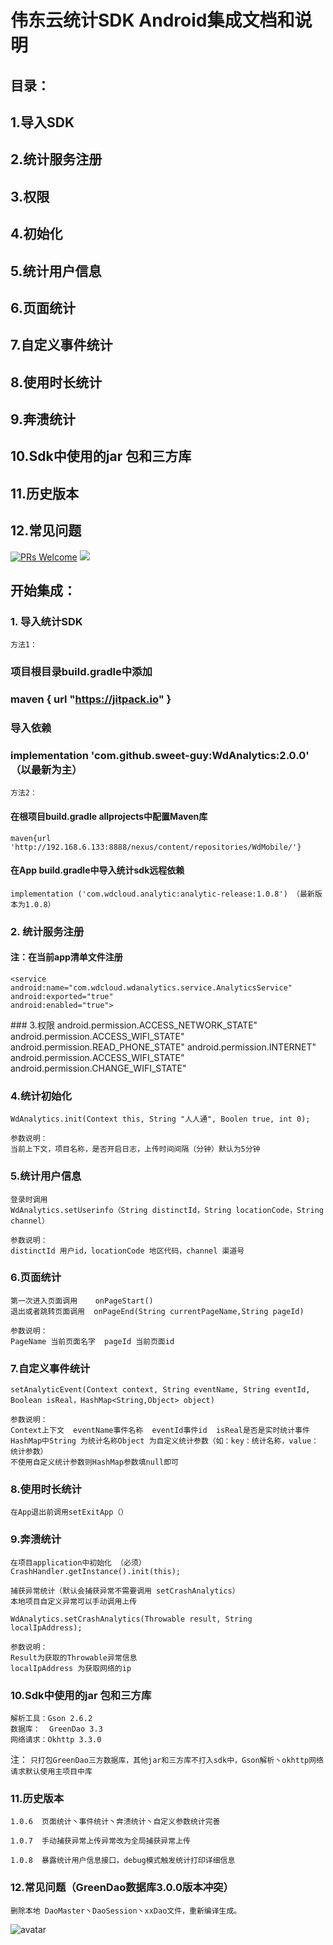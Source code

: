 # 伟东云统计SDK Android集成文档和说明
## 目录：
## 1.导入SDK
## 2.统计服务注册
## 3.权限
## 4.初始化
## 5.统计用户信息
## 6.页面统计
## 7.自定义事件统计
## 8.使用时长统计
## 9.奔溃统计
## 10.Sdk中使用的jar 包和三方库
## 11.历史版本
## 12.常见问题
 [![PRs Welcome](https://img.shields.io/badge/PRs-Welcome-brightgreen.svg)](http://192.168.6.133:8888/nexus/content/repositories/WdMobile/com/wdcloud/analytic/analytic-release/)
 [![](https://jitpack.io/v/sweet-guy/WdAnalytics.svg)](https://jitpack.io/#sweet-guy/WdAnalytics)
## 开始集成：
### 1.	导入统计SDK
`方法1：`
### 项目根目录build.gradle中添加
### maven { url "https://jitpack.io" }
### 导入依赖
### implementation 'com.github.sweet-guy:WdAnalytics:2.0.0' （以最新为主）
`方法2：`
#### 在根项目build.gradle allprojects中配置Maven库

`maven{url 'http://192.168.6.133:8888/nexus/content/repositories/WdMobile/'}`

#### 在App build.gradle中导入统计sdk远程依赖
`implementation ('com.wdcloud.analytic:analytic-release:1.0.8') （最新版本为1.0.8）`

### 2.	统计服务注册
#### 注：在当前app清单文件注册
    <service android:name="com.wdcloud.wdanalytics.service.AnalyticsService"
    android:exported="true"
    android:enabled="true">
</service>
### 3.权限
    android.permission.ACCESS_NETWORK_STATE"
    android.permission.ACCESS_WIFI_STATE"
    android.permission.READ_PHONE_STATE"
    android.permission.INTERNET"
    android.permission.ACCESS_WIFI_STATE"
    android.permission.CHANGE_WIFI_STATE"

### 4.统计初始化

    WdAnalytics.init(Context this, String "人人通", Boolen true, int 0);
    
    参数说明：
    当前上下文，项目名称，是否开启日志，上传时间间隔（分钟）默认为5分钟
    
### 5.统计用户信息
    登录时调用
    WdAnalytics.setUserinfo（String distinctId，String locationCode，String channel）
    
    参数说明：
    distinctId 用户id，locationCode 地区代码，channel 渠道号
### 6.页面统计

    第一次进入页面调用    onPageStart()
    退出或者跳转页面调用  onPageEnd(String currentPageName,String pageId)
    
    参数说明：
    PageName 当前页面名字  pageId 当前页面id
    
### 7.自定义事件统计

    setAnalyticEvent(Context context, String eventName, String eventId, Boolean isReal，HashMap<String,Object> object)
    
    参数说明：
    Context上下文  eventName事件名称  eventId事件id  isReal是否是实时统计事件
    HashMap中String 为统计名称Object 为自定义统计参数（如：key：统计名称，value：统计参数）
    不使用自定义统计参数则HashMap参数填null即可

### 8.使用时长统计

    在App退出前调用setExitApp（）

### 9.奔溃统计

    在项目application中初始化 （必须）
    CrashHandler.getInstance().init(this);
    
    捕获异常统计（默认会捕获异常不需要调用 setCrashAnalytics）
    本地项目自定义异常可以手动调用上传
    
    WdAnalytics.setCrashAnalytics(Throwable result, String localIpAddress);  
    
    参数说明：
    Result为获取的Throwable异常信息
    localIpAddress 为获取网络的ip 
    
### 10.Sdk中使用的jar 包和三方库

    解析工具：Gson 2.6.2
    数据库：  GreenDao 3.3
    网络请求：Okhttp 3.3.0
    
   注：
    `只打包GreenDao三方数据库，其他jar和三方库不打入sdk中，Gson解析丶okhttp网络请求默认使用主项目中库`

### 11.历史版本
    1.0.6  页面统计丶事件统计丶奔溃统计丶自定义参数统计完善
    
    1.0.7  手动捕获异常上传异常改为全局捕获异常上传
    
    1.0.8  暴露统计用户信息接口，debug模式触发统计打印详细信息
    
### 12.常见问题（GreenDao数据库3.0.0版本冲突）
    删除本地 DaoMaster丶DaoSession丶xxDao文件，重新编译生成。
    
   ![avatar](https://img-blog.csdn.net/20171019200939119?watermark/2/text/aHR0cDovL2Jsb2cuY3Nkbi5uZXQvS2Vud2F5MDkwNzA0/font/5a6L5L2T/fontsize/400/fill/I0JBQkFCMA==/dissolve/70/gravity/SouthEast)
   
   
    